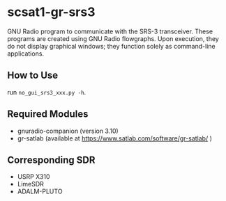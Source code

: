 # scsat1-gr-srs3

GNU Radio program to communicate with the SRS-3 transceiver. These
programs are created using GNU Radio flowgraphs. Upon execution, they
do not display graphical windows; they function solely as command-line
applications.

## How to Use
run `no_gui_srs3_xxx.py -h`.

## Required Modules
- gnuradio-companion (version 3.10)
- gr-satlab (available at https://www.satlab.com/software/gr-satlab/ )

## Corresponding SDR
- USRP X310
- LimeSDR
- ADALM-PLUTO
